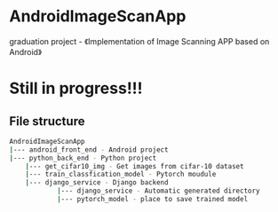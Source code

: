# AndroidImageScanApp
graduation project - 《Implementation of Image Scanning APP based on Android》

# Still in progress!!!



## File structure

```bash
AndroidImageScanApp
|--- android_front_end - Android project
|--- python_back_end - Python project
	|--- get_cifar10_img - Get images from cifar-10 dataset
	|--- train_classfication_model - Pytorch moudule
	|--- django_service - Django backend
			|--- django_service - Automatic generated directory
			|--- pytorch_model - place to save trained model
```

